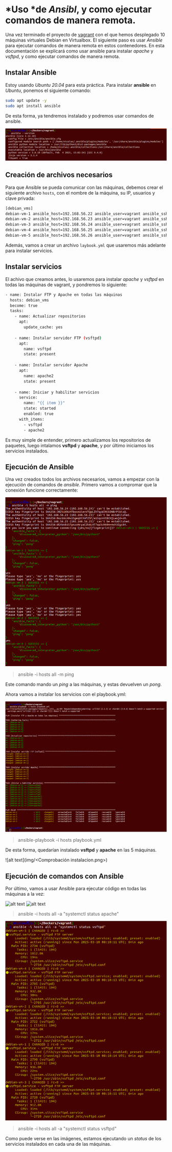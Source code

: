 # *Uso *de *Ansibl*, y como ejecutar comandos de manera remota.

Una vez terminado el proyecto de [vagrant](../Despliegue%20con%20vagrant/) con el que hemos desplegado 10 máquinas virtuales Debian en Virtualbox. El siguiente paso es usar *Ansible* para ejecutar comandos de manera remota en estos contenedores. En esta documentación se explicará como usar ansible para instalar *apache* y *vsftpd*, y como ejecutar comandos de manera remota.

## Instalar Ansible

Estoy usando *Ubuntu 20.04* para esta práctica. Para instalar **ansible** en *Ubuntu*, ponemos el siguiente comando:

```bash
sudo apt update -y
sudo apt install ansible
```

De esta forma, ya tendremos instalado y podremos usar comandos de ansible.

![alt text](img/image.png)

## Creación de archivos necesarios

Para que Ansible se pueda comunicar con las máquinas, debemos crear el siguiente archivo `hosts`, con el nombre de la máquina, su IP, usuarios y clave privada:

```bash
[debian_vms]
debian-vm-1 ansible_host=192.168.56.22 ansible_user=vagrant ansible_ssh_private_key_file=.vagrant/machines/debian-vm-1/virtualbox/private_key
debian-vm-2 ansible_host=192.168.56.23 ansible_user=vagrant ansible_ssh_private_key_file=.vagrant/machines/debian-vm-2/virtualbox/private_key
debian-vm-3 ansible_host=192.168.56.24 ansible_user=vagrant ansible_ssh_private_key_file=.vagrant/machines/debian-vm-3/virtualbox/private_key
debian-vm-4 ansible_host=192.168.56.25 ansible_user=vagrant ansible_ssh_private_key_file=.vagrant/machines/debian-vm-4/virtualbox/private_key
debian-vm-5 ansible_host=192.168.56.26 ansible_user=vagrant ansible_ssh_private_key_file=.vagrant/machines/debian-vm-5/virtualbox/private_key
```

Además, vamos a crear un archivo `laybook.yml` que usaremos más adelante para instalar servicios.

## Instalar servicios

El achivo que creamos antes, lo usaremos para instalar *apache* y *vsftpd* en todas las máquinas de vagrant, y pondremos lo siguiente:

```bash
- name: Instalar FTP y Apache en todas las máquinas
  hosts: debian_vms
  become: true
  tasks:
    - name: Actualizar repositorios
      apt:
        update_cache: yes

    - name: Instalar servidor FTP (vsftpd)
      apt:
        name: vsftpd
        state: present

    - name: Instalar servidor Apache
      apt:
        name: apache2
        state: present

    - name: Iniciar y habilitar servicios
      service:
        name: "{{ item }}"
        state: started
        enabled: true
      with_items:
        - vsftpd
        - apache2
```

Es muy simple de entender, primero actualizamos los repositorios de paquetes, luego intalamos **vsftpd** y **apache**, y por último iniciamos los servicios instalados.

## Ejecución de Ansible

Una vez creados todos los archivos necesarios, vamos a empezar con la ejecución de comandos de *ansible*.
Primero vamos a compromar que la conexión funcione correctamente:

![alt text](img/pingpong.png)
> ansible -i hosts all -m ping

Este comando mando un *ping* a las máquinas, y estas devuelven un *pong*.

Ahora vamos a instalar los servicios con el playbook.yml:

![alt text](img/ansible-playbook.png)
> ansible-playbook -i hosts playbook.yml

De esta forma, quedarían instalado **vsftpd** y **apache** en las 5 máquinas.

![alt text](img/<Comprobación instalacion.png>)

## Ejecución de comandos con Ansible

Por último, vamos a usar Ansible para ejecutar código en todas las máquinas a la vez:

![alt text](img/statusapache1-3.png)
![alt text](img/statusapache2-1.png)
> ansible -i hosts all -a "systemctl status apache"

![alt text](img/statusvsftpd.png)
> ansible -i hosts all -a "systemctl status vsftpd"

Como puede verse en las imágenes, estamos ejecutando un *status* de los servicios instalados en cada una de las máquinas.